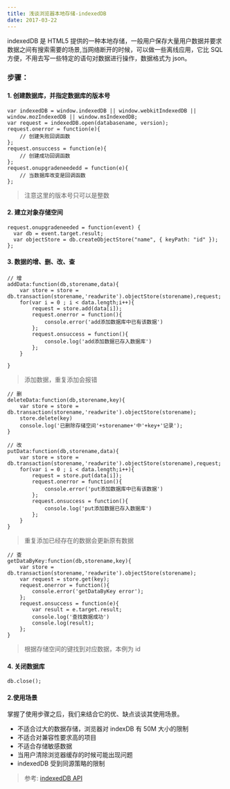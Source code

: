 ```yaml
---
title: 浅谈浏览器本地存储-indexedDB
date: 2017-03-22
---
```


indexedDB 是 HTML5 提供的一种本地存储，一般用户保存大量用户数据并要求数据之间有搜索需要的场景,当网络断开的时候，可以做一些离线应用，它比 SQL 方便，不用去写一些特定的语句对数据进行操作，数据格式为 json。

<!-- more -->

### 步骤：
#### 1. 创建数据库，并指定数据库的版本号

```
var indexedDB = window.indexedDB || window.webkitIndexedDB || window.mozIndexedDB || window.msIndexedDB;
var request = indexedDB.open(databasename, version);
request.onerror = function(e){
    // 创建失败回调函数
};
request.onsuccess = function(e){
    // 创建成功回调函数
};
request.onupgradeneededd = function(e){
    // 当数据库改变是回调函数
};
```

> 注意这里的版本号只可以是整数

#### 2. 建立对象存储空间

```
request.onupgradeneeded = function(event) { 
  var db = event.target.result;
  var objectStore = db.createObjectStore("name", { keyPath: "id" });
};
```

#### 3. 数据的增、删、改、查

```
// 增
addData:function(db,storename,data){
    var store = store = db.transaction(storename,'readwrite').objectStore(storename),request;
    for(var i = 0 ; i < data.length;i++){
        request = store.add(data[i]);
        request.onerror = function(){
            console.error('add添加数据库中已有该数据')
        };
        request.onsuccess = function(){
            console.log('add添加数据已存入数据库')
        };
    }

}
```

> 添加数据，重复添加会报错

```
// 删
deleteData:function(db,storename,key){
    var store = store = db.transaction(storename,'readwrite').objectStore(storename);
    store.delete(key)
    console.log('已删除存储空间'+storename+'中'+key+'记录');
}
```

```
// 改
putData:function(db,storename,data){
    var store = store = db.transaction(storename,'readwrite').objectStore(storename),request;
    for(var i = 0 ; i < data.length;i++){
        request = store.put(data[i]);
        request.onerror = function(){
            console.error('put添加数据库中已有该数据')
        };
        request.onsuccess = function(){
            console.log('put添加数据已存入数据库')
        };
    }
}
```

> 重复添加已经存在的数据会更新原有数据

```
// 查
getDataByKey:function(db,storename,key){
    var store = db.transaction(storename,'readwrite').objectStore(storename);
    var request = store.get(key);
    request.onerror = function(){
        console.error('getDataByKey error');
    };
    request.onsuccess = function(e){
        var result = e.target.result;
        console.log('查找数据成功')
        console.log(result);
    };
}
```

> 根据存储空间的键找到对应数据，本例为 id

#### 4. 关闭数据库

```
db.close();
```

#### 2.使用场景

掌握了使用步骤之后，我们来结合它的优、缺点谈谈其使用场景。
- 不适合过大的数据存储，浏览器对 indexDB 有 50M 大小的限制
- 不适合对兼容性要求高的项目
- 不适合存储敏感数据
- 当用户清除浏览器缓存的时候可能出现问题
- indexedDB 受到同源策略的限制 

> 参考: [indexedDB API](https://developer.mozilla.org/en-US/docs/Web/API/IndexedDB_API)